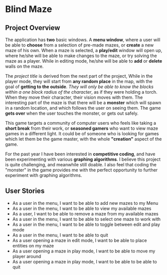 # Blind Maze

## Project Overview

The application has **two** basic windows. A **menu window**, where a user will be able to **choose** from a 
selection of pre-made mazes, or **create** a new maze of his own. When a maze is selected, a **play/edit** window will
open up, where he/she will be able to make changes to the maze, or try solving the maze as a player. While in editing 
mode, he/she will be able to **add** or **delete** walls on the maze. 

The _project title_ is derived from the next part of the project, While in the player mode, they will start from
**any random place** in the map, with the goal of **getting to the outside**. 
_They will only be able to know the blocks within a one block radius of the character_, as if they were holding a torch.
When they move their character, their vision moves with them. The interesting part of the maze is that there will be a 
**monster** which will spawn in a random location, and which follows the user on seeing them. The game **gets over** 
when the user touches the monster, or gets out safely.

This game targets a community of computer users who feels like taking a **short break** from their work, or 
**seasoned gamers** who want to view maze games in a different light. It could be of someone who is looking for games 
which let them be the game master, with the whole **"creation"** aspect of the game.

For the past year I have been interested in **competitive coding**, and have been experimenting with various 
**graphing algorithms**. I believe this project is quite challenging, and meanwhile still doable. I also feel that
coding the "monster" in the game provides me with the perfect opportunity to further experiment with graphing 
algorithms. 

## User Stories

- As a user in the menu, I want to be able to add new mazes to my Menu
- As a user in the menu, I want to be able to view my available mazes 
- As a user, I want to be able to remove a maze from my available mazes
- As a user in the menu, I want to be able to select one maze to work with
- As a user in the menu, I want to be able to toggle between edit and play mode
- As a user in the menu, I want to be able to quit
- As a user opening a maze in edit mode, I want to be able to place entities on my maze
- As a user opening a maze in play mode, I want to be able to move my player around
- As a user opening a maze in play mode, I want to be able to be able to quit
